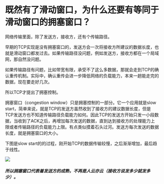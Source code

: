 # 既然有了滑动窗口，为什么还要有等同于滑动窗口的拥塞窗口？

网络传输里面，除了发送方，接收方，还有个传输路径。

早期的TCP实现是没有拥塞窗口的，发送方会一次将接收方所建议的数据长度，也就是滑动窗口都发过去。如果传输路径没问题，例如发送方，接收方都在一个局域网，那自然没问题。

如果传输路径有问题，比如带宽有限，承受不了这么多数据，那就会走到TCP的确认重传机制。实际中，确认重传会进一步降低网络的负载能力，本来一趟能走完的数据，现在要走好几次。

所以TCP才提出了拥塞控制。

拥塞窗口（congestion window）只是拥塞控制的一部分。它一个应用就是slow start，简单来说，就是TCP的发送方虽然收到了接收方的建议数据长度，但是TCP发送方也不知道传输路径负载能力如何。因此TCP的发送方开始只发一小段数据，当收到了ACK之后，再增加每次发送的数据，直到达到接收方的处理能力上限或者传输路径的负载能力上限。有点类似摸着石头过河。发送方每次发送的数据长度，就是拥塞窗口的大小。

下图是slow start的的过程，刚开始TCP的数据传输较慢，之后渐渐增加，最后趋于线性。

![](https://pic1.zhimg.com/80/v2-64e737c73c0bcafd434ae70a4dbbb7c3_720w.jpg?source=1940ef5c)

##### 所以拥塞窗口代表着发送方的成熟，不再是人云亦云（接收方说发多少就发多少）。